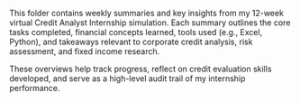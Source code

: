 This folder contains weekly summaries and key insights from my 12-week virtual Credit Analyst Internship simulation.
Each summary outlines the core tasks completed, financial concepts learned, tools used (e.g., Excel, Python), and takeaways relevant to corporate credit analysis, risk assessment, and fixed income research.

These overviews help track progress, reflect on credit evaluation skills developed, and serve as a high-level audit trail of my internship performance.

